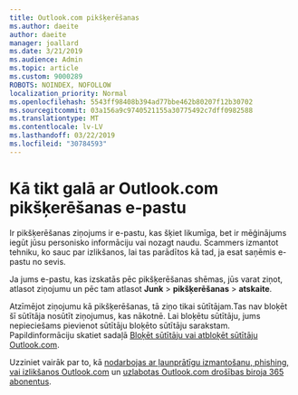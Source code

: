 ```yaml
---
title: Outlook.com pikšķerēšanas
ms.author: daeite
author: daeite
manager: joallard
ms.date: 3/21/2019
ms.audience: Admin
ms.topic: article
ms.custom: 9000289
ROBOTS: NOINDEX, NOFOLLOW
localization_priority: Normal
ms.openlocfilehash: 5543ff98408b394ad77bbe462b80207f12b30702
ms.sourcegitcommit: 03a156a9c9740521155a30775492c7dff0982588
ms.translationtype: MT
ms.contentlocale: lv-LV
ms.lasthandoff: 03/22/2019
ms.locfileid: "30784593"
---
```

# <a name="how-to-deal-with-phishing-email-in-outlookcom"></a>Kā tikt galā ar Outlook.com pikšķerēšanas e-pastu

Ir pikšķerēšanas ziņojums ir e-pastu, kas šķiet likumīga, bet ir mēģinājums iegūt jūsu personisko informāciju vai nozagt naudu. Scammers izmantot tehniku, ko sauc par izlikšanos, lai tas parādītos kā tad, ja esat saņēmis e-pastu no sevis.

Ja jums e-pastu, kas izskatās pēc pikšķerēšanas shēmas, jūs varat ziņot, atlasot ziņojumu un pēc tam atlasot **Junk** > **pikšķerēšanas** > **atskaite**.

Atzīmējot ziņojumu kā pikšķerēšanas, tā ziņo tikai sūtītājam.Tas nav bloķēt šī sūtītāja nosūtīt ziņojumus, kas nākotnē. Lai bloķētu sūtītāju, jums nepieciešams pievienot sūtītāju bloķēto sūtītāju sarakstam. Papildinformāciju skatiet sadaļā [Bloķēt sūtītāju vai atbloķēt sūtītāju Outlook.com](https://support.office.com/article/afba1c94-77bb-4f50-8b85-057cf52f4d5e).

Uzziniet vairāk par to, kā [nodarbojas ar ļaunprātīgu izmantošanu, phishing, vai izlikšanos Outlook.com](https://support.office.com/article/0d882ea5-eedc-4bed-aebc-079ffa1105a3) un [uzlabotas Outlook.com drošības biroja 365 abonentus](https://support.office.com/article/882d2243-eab9-4545-a58a-b36fee4a46e2).